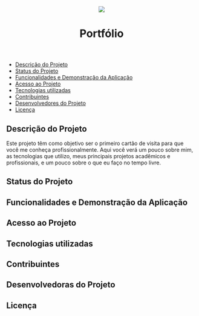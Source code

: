 <div align="center">
  <img src="https://user-images.githubusercontent.com/42386775/207675122-00279b3d-e87a-4f9c-b459-5364a9fde501.svg"/>
</div>
<header align="center">
  <h1 align="center"> Portfólio </h1>
</header>
<nav>
  <ul>
    <li>
      <a href="#description-project"">Descrição do Projeto</a>
    </li>
    <li>
      <a href="#status-project">Status do Projeto</a>
    </li>
    <li>
      <a href="#functionalities">Funcionalidades e Demonstração da Aplicação</a>
    </li>
    <li>
      <a href="#access-project">Acesso ao Projeto</a>
    </li>
    <li>
      <a href="#tecnologies">Tecnologias utilizadas</a>
    </li>
    <li>
      <a href="#contributors">Contribuintes</a>
    </li>
    <li>
      <a href="#project-developers">Desenvolvedores do Projeto</a>
    </li>
    <li>
      <a href="#license">Licença</a>
    </li>
  </ul>
</nav>
<section id="description-project">
  <h2>Descrição do Projeto</h2>
  <p>Este projeto têm como objetivo ser o primeiro cartão de visita para que você me conheça profissionalmente. 
  Aqui você verá um pouco sobre mim, as tecnologias que utilizo, meus principais projetos acadêmicos e profissionais, e um pouco sobre o que eu faço no tempo livre.</p>
</section>
<section id="status-project">
  <h2>Status do Projeto</h2>
</section>
<section id="functionalities">
  <h2>Funcionalidades e Demonstração da Aplicação</h2>
</section>
<section id="access-project">
  <h2>Acesso ao Projeto</h2>
</section>
<section id="tecnologies">
  <h2>Tecnologias utilizadas</h2>
</section>
<section id="contributors">
  <h2>Contribuintes</h2>
</section>
<section id="project-developers">
  <h2>Desenvolvedoras do Projeto</h2>
</section>
<section id="license">
  <h2>Licença</h2>
</section>
